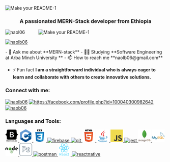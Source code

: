 <img width="1834"  alt="Make your README-1" src="https://github.com/naol06/naol06/assets/118481867/1e8d01d8-8e18-47ca-9dfb-db92d69088d0">
<h3 align="center">A passionated MERN-Stack developer from Ethiopia</h3>
<img align="right" width="400" alt="Make your README-1"  src="https://github-production-user-asset-6210df.s3.amazonaws.com/118481867/295290175-07b60ccf-8ca5-46f6-bd56-eb3e1777bd51.gif?X-Amz-Algorithm=AWS4-HMAC-SHA256&X-Amz-Credential=AKIAVCODYLSA53PQK4ZA%2F20240109%2Fus-east-1%2Fs3%2Faws4_request&X-Amz-Date=20240109T173957Z&X-Amz-Expires=300&X-Amz-Signature=deea624ef0626bc2f74e234aba5fc7da9eb92ce5a3730055bbbb8dbaafe8e1c6&X-Amz-SignedHeaders=host&actor_id=118481867&key_id=0&repo_id=740688841">
<p align="left"> <img src="https://komarev.com/ghpvc/?username=naol06&label=Profile%20views&color=0e75b6&style=flat" alt="naol06" /> </p>

<p align="left"> <a href="https://twitter.com/naolb06" target="blank"><img src="https://img.shields.io/twitter/follow/naolb06?logo=twitter&style=for-the-badge" alt="naolb06" /></a> </p>
- 💬 Ask me about **MERN-stack**
- 👨‍💻 Studying **Software Engineering  at Arba Minch University **
- 📫 How to reach me **naolb06@gmail.com**

- ⚡ Fun fact **I am a straightforward individual who is always eager to learn and collaborate with others to create innovative solutions.**

<h3 align="left">Connect with me:</h3>
<p align="left">
<a href="https://twitter.com/naolb06" target="blank"><img align="center" src="https://raw.githubusercontent.com/rahuldkjain/github-profile-readme-generator/master/src/images/icons/Social/twitter.svg" alt="naolb06" height="30" width="40" /></a>
<a href="https://facebook.com/profile.php?id=100040300982642" target="blank"><img align="center" src="https://raw.githubusercontent.com/rahuldkjain/github-profile-readme-generator/master/src/images/icons/Social/facebook.svg" alt="https://facebook.com/profile.php?id=100040300982642" height="30" width="40" /></a>
<a href="https://www.instagram.com/naolb06?igsh=OGY3MTU3OGY1Mw==" target="blank"><img align="center" src="https://raw.githubusercontent.com/rahuldkjain/github-profile-readme-generator/master/src/images/icons/Social/instagram.svg" alt="naob06" height="30" width="40" /></a>
</p>

<h3 align="left">Languages and Tools:</h3>
<p align="left"> <a href="https://getbootstrap.com" target="_blank" rel="noreferrer"> <img src="https://raw.githubusercontent.com/devicons/devicon/master/icons/bootstrap/bootstrap-plain-wordmark.svg" alt="bootstrap" width="40" height="40"/> </a> <a href="https://www.w3schools.com/cpp/" target="_blank" rel="noreferrer"> <img src="https://raw.githubusercontent.com/devicons/devicon/master/icons/cplusplus/cplusplus-original.svg" alt="cplusplus" width="40" height="40"/> </a> <a href="https://www.w3schools.com/css/" target="_blank" rel="noreferrer"> <img src="https://raw.githubusercontent.com/devicons/devicon/master/icons/css3/css3-original-wordmark.svg" alt="css3" width="40" height="40"/> </a> <a href="https://firebase.google.com/" target="_blank" rel="noreferrer"> <img src="https://www.vectorlogo.zone/logos/firebase/firebase-icon.svg" alt="firebase" width="40" height="40"/> </a> <a href="https://git-scm.com/" target="_blank" rel="noreferrer"> <img src="https://www.vectorlogo.zone/logos/git-scm/git-scm-icon.svg" alt="git" width="40" height="40"/> </a> <a href="https://www.w3.org/html/" target="_blank" rel="noreferrer"> <img src="https://raw.githubusercontent.com/devicons/devicon/master/icons/html5/html5-original-wordmark.svg" alt="html5" width="40" height="40"/> </a> <a href="https://www.java.com" target="_blank" rel="noreferrer"> <img src="https://raw.githubusercontent.com/devicons/devicon/master/icons/java/java-original.svg" alt="java" width="40" height="40"/> </a> <a href="https://developer.mozilla.org/en-US/docs/Web/JavaScript" target="_blank" rel="noreferrer"> <img src="https://raw.githubusercontent.com/devicons/devicon/master/icons/javascript/javascript-original.svg" alt="javascript" width="40" height="40"/> </a> <a href="https://jestjs.io" target="_blank" rel="noreferrer"> <img src="https://www.vectorlogo.zone/logos/jestjsio/jestjsio-icon.svg" alt="jest" width="40" height="40"/> </a> <a href="https://www.mongodb.com/" target="_blank" rel="noreferrer"> <img src="https://raw.githubusercontent.com/devicons/devicon/master/icons/mongodb/mongodb-original-wordmark.svg" alt="mongodb" width="40" height="40"/> </a> <a href="https://www.mysql.com/" target="_blank" rel="noreferrer"> <img src="https://raw.githubusercontent.com/devicons/devicon/master/icons/mysql/mysql-original-wordmark.svg" alt="mysql" width="40" height="40"/> </a> <a href="https://nodejs.org" target="_blank" rel="noreferrer"> <img src="https://raw.githubusercontent.com/devicons/devicon/master/icons/nodejs/nodejs-original-wordmark.svg" alt="nodejs" width="40" height="40"/> </a> <a href="https://www.photoshop.com/en" target="_blank" rel="noreferrer"> <img src="https://raw.githubusercontent.com/devicons/devicon/master/icons/photoshop/photoshop-line.svg" alt="photoshop" width="40" height="40"/> </a> <a href="https://postman.com" target="_blank" rel="noreferrer"> <img src="https://www.vectorlogo.zone/logos/getpostman/getpostman-icon.svg" alt="postman" width="40" height="40"/> </a> <a href="https://reactjs.org/" target="_blank" rel="noreferrer"> <img src="https://raw.githubusercontent.com/devicons/devicon/master/icons/react/react-original-wordmark.svg" alt="react" width="40" height="40"/> </a> <a href="https://reactnative.dev/" target="_blank" rel="noreferrer"> <img src="https://reactnative.dev/img/header_logo.svg" alt="reactnative" width="40" height="40"/> </a> </p>



